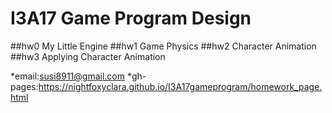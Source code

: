 # I3A17 Game Program Design

##hw0 My Little Engine
##hw1 Game Physics
##hw2 Character Animation
##hw3 Applying Character Animation

*email:susi8911@gmail.com 
*gh-pages:https://nightfoxyclara.github.io/I3A17gameprogram/homework_page.html
